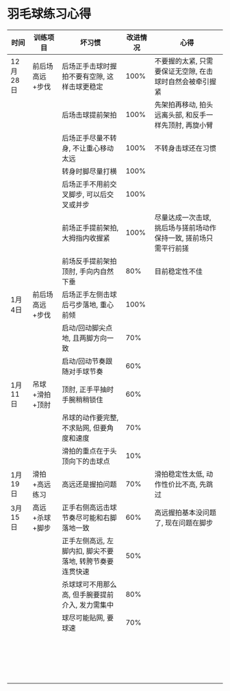 # 羽毛球练习心得


| 时间     | 训练项目        | 坏习惯                                                   | 改进情况 | 心得                                                             |
| -------- | --------------- | -------------------------------------------------------- | -------- | ---------------------------------------------------------------- |
| 12月28日 | 前后场高远+步伐 | 后场正手击球时握拍不要有空隙, 这样击球更稳定             | 100%     | 不要握的太紧, 只需要保证无空隙, 在击球时自然会被牵引握紧         |
|          |                 | 后场击球提前架拍                                         | 100%     | 先架拍再移动, 拍头远离头部, 和反手一样先顶肘, 再旋小臂           |
|          |                 | 后场正手尽量不转身, 不让重心移动太远                     | 100%     | 不转身击球还在习惯                                               |
|          |                 | 转身时脚尽量打横                                         | 100%     |                                                                  |
|          |                 | 后场正手不用前交叉脚步, 可以后交叉或并步                 | 100%     |                                                                  |
|          |                 | 前场正手提前架拍, 大拇指内收握紧                         | 100%     | 尽量达成一次击球, 挑后场与搓前场动作保持一致, 搓前场只需平行前搓 |
|          |                 | 前场反手提前架拍顶肘, 手向内自然下垂                     | 80%      | 目前稳定性不佳                                                   |
| 1月4日   | 前后场高远+步伐 | 后场正手左侧击球后弓步落地, 重心前倾                     | 100%     |                                                                  |
|          |                 | 启动/回动脚尖点地, 且两脚方向一致                        | 70%      |                                                                  |
|          |                 | 启动/回动节奏跟随对手球节奏                              | 60%      |                                                                  |
| 1月11日  | 吊球+滑拍+顶肘  | 顶肘, 正手平抽时手腕稍稍锁住                             | 60%      |                                                                  |
|          |                 | 吊球的动作要完整, 不求贴网, 但要角度和速度               | 70%      |                                                                  |
|          |                 | 滑拍的重点在于头顶向下的击球点                           | 10%      |                                                                  |
| 1月19日  | 滑拍+高远练习   | 高远还是握拍问题                                         | 70%      | 滑拍稳定性太低, 动作性价比不高, 先跳过                           |
| 3月15日  | 高远+杀球+脚步  | 正手右侧高远击球节奏尽可能和右脚落地一致                 | 60%      | 高远握拍基本没问题了, 现在问题在脚步                             |
|          |                 | 正手左侧高远, 左脚内扣, 脚尖不要落地, 转胯节奏要连贯快速 | 50%      |                                                                  |
|          |                 | 杀球球可不用那么高, 但手腕要提前介入, 发力需集中         | 80%      |                                                                  |
|          |                 | 球尽可能贴网, 要球速                                     | 70%      |                                                                  |
|          |                 |                                                          |          |                                                                  |
|          |                 |                                                          |          |                                                                  |
|          |                 |                                                          |          |                                                                  |
|          |                 |                                                          |          |                                                                  |
|          |                 |                                                          |          |                                                                  |
|          |                 |                                                          |          |                                                                  |
|          |                 |                                                          |          |                                                                  |
|          |                 |                                                          |          |                                                                  |
|          |                 |                                                          |          |                                                                  |
|          |                 |                                                          |          |                                                                  |
|          |                 |                                                          |          |                                                                  |
|          |                 |                                                          |          |                                                                  |
|          |                 |                                                          |          |                                                                  |
|          |                 |                                                          |          |                                                                  |
|          |                 |                                                          |          |                                                                  |
|          |                 |                                                          |          |                                                                  |
|          |                 |                                                          |          |                                                                  |
|          |                 |                                                          |          |                                                                  |
|          |                 |                                                          |          |                                                                  |
